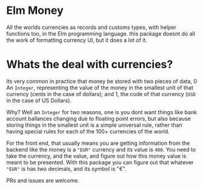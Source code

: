 # Elm Money

All the worlds currencies as records and customs types, with helper functions too, in the Elm programming language. this package doesnt do all the work of formatting currency UI, but it does a lot of it.

# Whats the deal with currencies?

Its very common in practice that money be stored with two pieces of data, 0 An `Integer`, representing the value of the money in the smallest unit of that currency (cents in the case of dollars); and 1, the code of that currency (`USD` in the case of US Dollars).

Why? Well an `Integer` for two reasons, one is you dont want things like bank account ballances changing due to floating point errors, but also because storing things in the smallest unit is a simple universal rule, rather than having special rules for each of the 100+ currencies of the world.

For the front end, that usually means you are getting information from the backend like the money is a `"EUR"` currency and its value is `400`. You need to take the currency, and the value, and figure out how this money value is meant to be presented. With this package you can figure out that whatever `"EUR"` is has two decimals, and its symbol is "€".

PRs and issues are welcome.